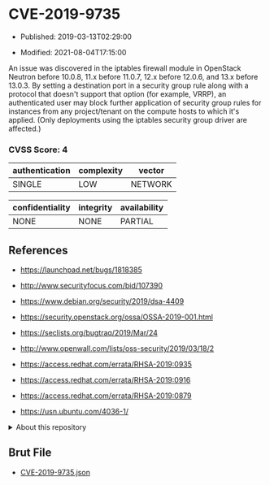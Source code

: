 # CVE-2019-9735

- Published: 2019-03-13T02:29:00

- Modified: 2021-08-04T17:15:00

An issue was discovered in the iptables firewall module in OpenStack Neutron before 10.0.8, 11.x before 11.0.7, 12.x before 12.0.6, and 13.x before 13.0.3. By setting a destination port in a security group rule along with a protocol that doesn't support that option (for example, VRRP), an authenticated user may block further application of security group rules for instances from any project/tenant on the compute hosts to which it's applied. (Only deployments using the iptables security group driver are affected.)

### CVSS Score: **4**

| authentication | complexity | vector |
| --- | --- | --- |
| SINGLE | LOW | NETWORK |

| confidentiality | integrity | availability |
| --- | --- | --- |
| NONE | NONE | PARTIAL |

## References

* https://launchpad.net/bugs/1818385

* http://www.securityfocus.com/bid/107390

* https://www.debian.org/security/2019/dsa-4409

* https://security.openstack.org/ossa/OSSA-2019-001.html

* https://seclists.org/bugtraq/2019/Mar/24

* http://www.openwall.com/lists/oss-security/2019/03/18/2

* https://access.redhat.com/errata/RHSA-2019:0935

* https://access.redhat.com/errata/RHSA-2019:0916

* https://access.redhat.com/errata/RHSA-2019:0879

* https://usn.ubuntu.com/4036-1/

<details>
<summary>About this repository</summary> 

  This repository is part of the project [Live Hack CVE](https://github.com/Live-Hack-CVE). Main website can be found [www.live-hack.org](https://www.live-hack.org) 
  
  Made by [Sn0wAlice](https://github.com/Sn0wAlice) for the people that care about security and need to have a feed of the latest CVEs. Hope you enjoy it, don't forget to star the repo and follow me on [Twitter](https://twitter.com/Sn0wAlice) and [Github](https://github.com/Sn0wAlice). And that is my [personnal website](https://www.alice-snow.me/)

  - [Home Page](https://github.com/Live-Hack-CVE)
  - [Framework](https://github.com/Live-Hack-CVE/cve-framework)
  - [CVE database](https://github.com/Live-Hack-CVE/full_database)
  - [Changelog](https://github.com/Live-Hack-CVE/Changelog)
</details>

## Brut File

* [CVE-2019-9735.json](https://raw.githubusercontent.com/Live-Hack-CVE/full_database/main/cves/2019/CVE-2019-9735.json)

